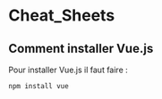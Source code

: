 # Cheat_Sheets

## Comment installer Vue.js

Pour installer Vue.js il faut faire : 
```
npm install vue
```